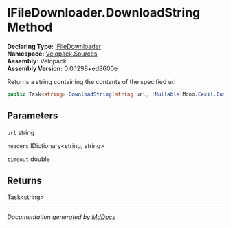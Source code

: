 ﻿<!--  
  <auto-generated>   
    The contents of this file were generated by a tool.  
    Changes to this file may be list if the file is regenerated  
  </auto-generated>   
-->

# IFileDownloader.DownloadString Method

**Declaring Type:** [IFileDownloader](../index.md)  
**Namespace:** [Velopack.Sources](../../index.md)  
**Assembly:** Velopack  
**Assembly Version:** 0.0.1298+ed8600e

Returns a string containing the contents of the specified url

```csharp
public Task<string> DownloadString(string url, [Nullable(Mono.Cecil.CustomAttributeArgument[])]IDictionary<string, string> headers = null, double timeout = 30);
```

## Parameters

`url`  string

`headers`  IDictionary\<string, string\>

`timeout`  double

## Returns

Task\<string\>

___

*Documentation generated by [MdDocs](https://github.com/ap0llo/mddocs)*
